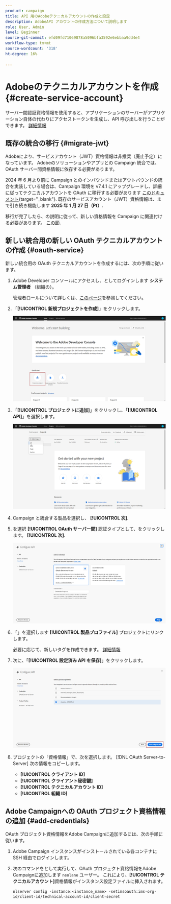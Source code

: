 ```yaml
---
product: campaign
title: API 用のAdobeテクニカルアカウントの作成と設定
description: AdobeAPI アカウントの作成方法について説明します
role: User, Admin
level: Beginner
source-git-commit: efd09fd71069878a5096bfa3592e6ebbaa9dd4e4
workflow-type: tm+mt
source-wordcount: '318'
ht-degree: 16%

---
```


# Adobeのテクニカルアカウントを作成 {#create-service-account}

サーバー間認証資格情報を使用すると、アプリケーションのサーバーがアプリケーション自体の代わりにアクセストークンを生成し、API 呼び出しを行うことができます。 [詳細情報](https://developer.adobe.com/developer-console/docs/guides/authentication/ServerToServerAuthentication/)

## 既存の統合の移行 {#migrate-jwt}

Adobeにより、サービスアカウント（JWT）資格情報は非推奨（廃止予定）になっています。 Adobeのソリューションやアプリとの Campaign 統合では、OAuth サーバー間資格情報に依存する必要があります。

2024 年 6 月より前に Campaign とのインバウンドまたはアウトバウンドの統合を実装している場合は、Campaign 環境を v7.4.1 にアップグレードし、詳細に従ってテクニカルアカウントを OAuth に移行する必要があります [このドキュメント](https://developer.adobe.com/developer-console/docs/guides/authentication/ServerToServerAuthentication/migration){target="_blank"}. 既存のサービスアカウント（JWT）資格情報は、まで引き続き機能します **2025 年 1 月 27 日（Pt）**.

移行が完了したら、の説明に従って、新しい資格情報を Campaign に関連付ける必要があります。 [この節](#add-credentials).

## 新しい統合用の新しい OAuth テクニカルアカウントの作成 {#oauth-service}

新しい統合用の OAuth テクニカルアカウントを作成するには、次の手順に従います。

1. Adobe Developer コンソールにアクセスし、としてログインします **システム管理者** （組織の）。

   管理者ロールについて詳しくは、[このページ](https://helpx.adobe.com/jp/enterprise/using/admin-roles.html)を参照してください。

1. 「**[!UICONTROL 新規プロジェクトを作成]**」をクリックします。

   ![](assets/api-account-1.png)

1. 「**[!UICONTROL プロジェクトに追加]**」をクリックし、「**[!UICONTROL API]**」を選択します。

   ![](assets/api-account-2.png)

1. Campaign と統合する製品を選択し、 **[!UICONTROL 次]**.

1. を選択 **[!UICONTROL OAuth サーバー間]** 認証タイプとして、をクリックします。 **[!UICONTROL 次]**.

   ![](assets/api-account-3.png)

1. 「」を選択します **[!UICONTROL 製品プロファイル]** プロジェクトにリンクします。

   必要に応じて、新しいタグを作成できます。 [詳細情報](https://helpx.adobe.com/enterprise/using/manage-product-profiles.html)

1. 次に、「**[!UICONTROL 設定済み API を保存]**」をクリックします。

   ![](assets/api-account-4.png)

1. プロジェクトの「資格情報」で、次を選択します。 [!DNL OAuth Server-to-Server] 次の情報をコピーします。

   * **[!UICONTROL クライアント ID]**
   * **[!UICONTROL クライアント秘密鍵]**
   * **[!UICONTROL テクニカルアカウント ID]**
   * **[!UICONTROL 組織 ID]**

## Adobe Campaignへの OAuth プロジェクト資格情報の追加 {#add-credentials}

OAuth プロジェクト資格情報をAdobe Campaignに追加するには、次の手順に従います。

1. Adobe Campaign インスタンスがインストールされている各コンテナに SSH 経由でログインします。

1. 次のコマンドをとして実行して、OAuth プロジェクト資格情報をAdobe Campaignに追加します `neolane` ユーザー。 これにより、**[!UICONTROL テクニカルアカウント]**&#x200B;資格情報がインスタンス設定ファイルに挿入されます。

   ```
   nlserver config -instance:<instance_name> -setimsoauth:ims-org-id/client-id/technical-account-id/client-secret
   ```
